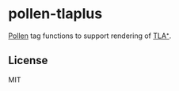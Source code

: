 pollen-tlaplus
==============
[Pollen](https://docs.racket-lang.org/pollen/) tag functions to support rendering of [TLA⁺](https://lamport.azurewebsites.net/tla/tla.html).

License
-------
MIT
